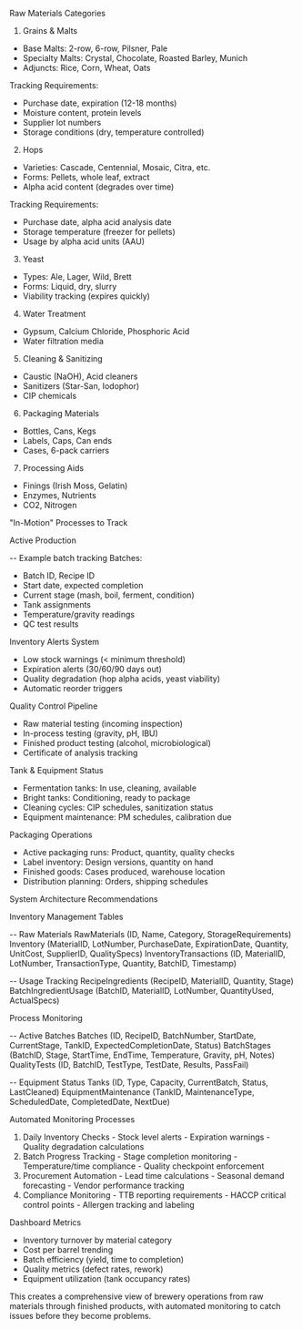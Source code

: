   Raw Materials Categories

  1. Grains & Malts

  - Base Malts: 2-row, 6-row, Pilsner, Pale
  - Specialty Malts: Crystal, Chocolate, Roasted Barley, Munich
  - Adjuncts: Rice, Corn, Wheat, Oats

  Tracking Requirements:
  - Purchase date, expiration (12-18 months)
  - Moisture content, protein levels
  - Supplier lot numbers
  - Storage conditions (dry, temperature controlled)

  2. Hops

  - Varieties: Cascade, Centennial, Mosaic, Citra, etc.
  - Forms: Pellets, whole leaf, extract
  - Alpha acid content (degrades over time)

  Tracking Requirements:
  - Purchase date, alpha acid analysis date
  - Storage temperature (freezer for pellets)
  - Usage by alpha acid units (AAU)

  3. Yeast

  - Types: Ale, Lager, Wild, Brett
  - Forms: Liquid, dry, slurry
  - Viability tracking (expires quickly)

  4. Water Treatment

  - Gypsum, Calcium Chloride, Phosphoric Acid
  - Water filtration media

  5. Cleaning & Sanitizing

  - Caustic (NaOH), Acid cleaners
  - Sanitizers (Star-San, Iodophor)
  - CIP chemicals

  6. Packaging Materials

  - Bottles, Cans, Kegs
  - Labels, Caps, Can ends
  - Cases, 6-pack carriers

  7. Processing Aids

  - Finings (Irish Moss, Gelatin)
  - Enzymes, Nutrients
  - CO2, Nitrogen

  "In-Motion" Processes to Track

  Active Production

  -- Example batch tracking
  Batches:
  - Batch ID, Recipe ID
  - Start date, expected completion
  - Current stage (mash, boil, ferment, condition)
  - Tank assignments
  - Temperature/gravity readings
  - QC test results

  Inventory Alerts System

  - Low stock warnings (< minimum threshold)
  - Expiration alerts (30/60/90 days out)
  - Quality degradation (hop alpha acids, yeast viability)
  - Automatic reorder triggers

  Quality Control Pipeline

  - Raw material testing (incoming inspection)
  - In-process testing (gravity, pH, IBU)
  - Finished product testing (alcohol, microbiological)
  - Certificate of analysis tracking

  Tank & Equipment Status

  - Fermentation tanks: In use, cleaning, available
  - Bright tanks: Conditioning, ready to package
  - Cleaning cycles: CIP schedules, sanitization status
  - Equipment maintenance: PM schedules, calibration due

  Packaging Operations

  - Active packaging runs: Product, quantity, quality checks
  - Label inventory: Design versions, quantity on hand
  - Finished goods: Cases produced, warehouse location
  - Distribution planning: Orders, shipping schedules

  System Architecture Recommendations

  Inventory Management Tables

  -- Raw Materials
  RawMaterials (ID, Name, Category, StorageRequirements)
  Inventory (MaterialID, LotNumber, PurchaseDate, ExpirationDate,
            Quantity, UnitCost, SupplierID, QualitySpecs)
  InventoryTransactions (ID, MaterialID, LotNumber, TransactionType,
                        Quantity, BatchID, Timestamp)

  -- Usage Tracking
  RecipeIngredients (RecipeID, MaterialID, Quantity, Stage)
  BatchIngredientUsage (BatchID, MaterialID, LotNumber,
                       QuantityUsed, ActualSpecs)

  Process Monitoring

  -- Active Batches
  Batches (ID, RecipeID, BatchNumber, StartDate, CurrentStage,
           TankID, ExpectedCompletionDate, Status)
  BatchStages (BatchID, Stage, StartTime, EndTime, Temperature,
              Gravity, pH, Notes)
  QualityTests (ID, BatchID, TestType, TestDate, Results, PassFail)

  -- Equipment Status
  Tanks (ID, Type, Capacity, CurrentBatch, Status, LastCleaned)
  EquipmentMaintenance (TankID, MaintenanceType, ScheduledDate,
                       CompletedDate, NextDue)

  Automated Monitoring Processes

  1. Daily Inventory Checks
    - Stock level alerts
    - Expiration warnings
    - Quality degradation calculations
  2. Batch Progress Tracking
    - Stage completion monitoring
    - Temperature/time compliance
    - Quality checkpoint enforcement
  3. Procurement Automation
    - Lead time calculations
    - Seasonal demand forecasting
    - Vendor performance tracking
  4. Compliance Monitoring
    - TTB reporting requirements
    - HACCP critical control points
    - Allergen tracking and labeling

  Dashboard Metrics

  - Inventory turnover by material category
  - Cost per barrel trending
  - Batch efficiency (yield, time to completion)
  - Quality metrics (defect rates, rework)
  - Equipment utilization (tank occupancy rates)

  This creates a comprehensive view of brewery operations from raw materials through finished products, with automated monitoring to catch issues before they
  become problems.
